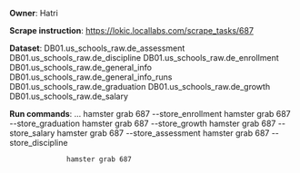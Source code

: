 **Owner**: Hatri
 
**Scrape instruction**: https://lokic.locallabs.com/scrape_tasks/687

**Dataset**: DB01.us_schools_raw.de_assessment
         DB01.us_schools_raw.de_discipline
         DB01.us_schools_raw.de_enrollment
         DB01.us_schools_raw.de_general_info
         DB01.us_schools_raw.de_general_info_runs
         DB01.us_schools_raw.de_graduation
         DB01.us_schools_raw.de_growth
         DB01.us_schools_raw.de_salary

**Run commands**: ... hamster grab 687 --store_enrollment
                  hamster grab 687 --store_graduation
                  hamster grab 687 --store_growth
                  hamster grab 687 --store_salary
                  hamster grab 687 --store_assessment
                  hamster grab 687 --store_discipline

                  hamster grab 687

